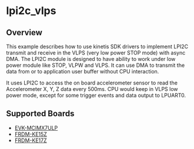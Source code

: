 # lpi2c_vlps

## Overview
This example describes how to use kinetis SDK drivers to implement LPI2C transmit and receive in the VLPS (very low power STOP mode) with async DMA.
The LPI2C module is designed to have ability to work under low power module like STOP, VLPW and VLPS. It can use DMA to transmit the data from or to application user buffer without CPU interaction.

It uses LPI2C to access the on board accelerometer sensor to read the Accelerometer X, Y, Z data every 500ms. CPU would keep in VLPS low power mode, except for some trigger events and data output to LPUART0.

## Supported Boards
- [EVK-MCIMX7ULP](../../../_boards/evkmcimx7ulp/demo_apps/lpi2c_vlps/example_board_readme.md)
- [FRDM-KE15Z](../../../_boards/frdmke15z/demo_apps/lpi2c_vlps/example_board_readme.md)
- [FRDM-KE17Z](../../../_boards/frdmke17z/demo_apps/lpi2c_vlps/example_board_readme.md)
